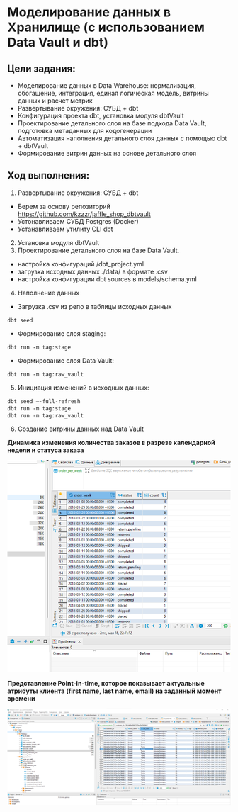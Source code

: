 # Моделирование данных в Хранилище (с использованием Data Vault и dbt)

## Цели задания:

- Моделирование данных в Data Warehouse: нормализация, обогащение, интеграция, единая логическая модель, витрины данных и расчет метрик
- Развертывание окружения: СУБД + dbt
- Конфигурация проекта dbt, установка модуля dbtVault
- Проектирование детального слоя на базе подхода Data Vault, подготовка метаданных для кодогенерации
- Автоматизация наполнения детального слоя данных с помощью dbt + dbtVault
- Формирование витрин данных на основе детального слоя

## Ход выполнения:

1. Развертывание окружения: СУБД + dbt
 - Берем за основу репозиторий https://github.com/kzzzr/jaffle_shop_dbtvault 
 - Устонавливаем СУБД Postgres (Docker)
 - Устанавливаем утилиту CLI dbt
2. Установка модуля dbtVault
3. Проектирование детального слоя на базе Data Vault.
  - настройка конфигураций /dbt_project.yml
  - загрузка исходных данных ./data/ в формате .csv
  - настройка конфигурации dbt sources в models/schema.yml
4. Наполнение данных
  - Загрузка .csv из репо в таблицы исходных данных 
  ~~~
  dbt seed
  ~~~
  - Формирование слоя staging:
  ~~~
  dbt run -m tag:stage
  ~~~
  -  Формирование слоя Data Vault:
  ~~~
  dbt run -m tag:raw_vault
  ~~~  
  
5. Инициация изменений в исходных данных:
  ~~~
  dbt seed —-full-refresh
  dbt run -m tag:stage
  dbt run -m tag:raw_vault
  ~~~  
  
 6. Создание витрины данных над Data Vault

**Динамика изменения количества заказов в разрезе календарной недели и статуса заказа**

![orders_per_week](https://github.com/FaradG11/Otus_DE-jaffle_shop_dbtvault/blob/16f03982ad99d5afde8cff1f61b838979cb6a540/screenshots/orders_per_week.png)

**Представление Point-in-time, которое показывает актуальные атрибуты клиента (first name, last name, email) на заданный момент времени**
 
![PIT_customers](https://github.com/FaradG11/Otus_DE-jaffle_shop_dbtvault/blob/16f03982ad99d5afde8cff1f61b838979cb6a540/screenshots/PIT_after_new_source_adding.png)

